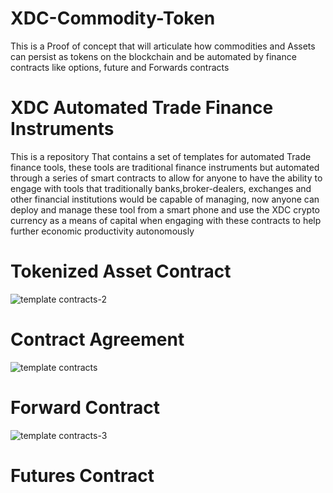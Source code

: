 # XDC-Commodity-Token
This is a Proof of concept that will articulate how commodities and Assets can persist as tokens on the blockchain and be automated by finance contracts like options, future and Forwards contracts

# XDC Automated Trade Finance Instruments

This is a repository That contains a set of templates for automated Trade finance tools, these tools are traditional finance instruments but automated through a series of smart contracts to allow for anyone to have the ability to engage with tools that traditionally banks,broker-dealers, exchanges and other financial institutions would be capable of managing, now anyone can deploy and manage these tool from a smart phone and use the XDC crypto currency as a means of capital when engaging with these contracts to help further economic productivity autonomously 


#  Tokenized Asset Contract
![template contracts-2](https://user-images.githubusercontent.com/16103963/228897898-711805d3-ebfc-4194-aa93-b0f782b6ab4a.png)

# Contract Agreement
![template contracts](https://user-images.githubusercontent.com/16103963/228897397-c59c7c8b-c6d3-4625-81dc-b3eb11585278.png)

# Forward Contract 
![template contracts-3](https://user-images.githubusercontent.com/16103963/228897606-38ade8cb-1cac-4478-8c12-4a2b4c9fc77f.png)



# Futures Contract 
